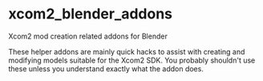 # xcom2_blender_addons
Xcom2 mod creation related addons for Blender

These helper addons are mainly quick hacks to assist with creating and modifying models suitable for the Xcom2 SDK. You probably shouldn't use these unless you understand exactly what the addon does.
